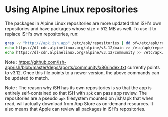# Using Alpine Linux repositories
The packages in Alpine Linux repositories are more updated than iSH's own repositories and have packages whose size > 512 MB as well. To use it to replace iSH's own repositories, run:
<!-- 3.13+ is not used due to missing seccomp(2) support -->
 ```sh
grep -v "http:///apk.ish.app" /etc/apk/repositories | dd of=/etc/apk/repositories bs=4194304
echo https://dl-cdn.alpinelinux.org/alpine/v3.12/main >> /etc/apk/repositories
echo https://dl-cdn.alpinelinux.org/alpine/v3.12/community >> /etc/apk/repositories
```

Note : https://github.com/ish-app/ish/blob/master/deps/aports/community/x86/index.txt currently points to v3.12. Once this file points to a newer version, the above commands can be updated to match.

Note : The reason why iSH has its own repositories is so that the app is entirely self-contained so that iSH with `apk` can pass app review. The repositories are a pseudo `apk` filesystem mounted on /ish/apk that when read, will actually download from App Store as on-demand resources. It also means that Apple can review all packages in iSH's repositories.